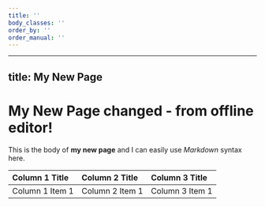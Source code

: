 ```yaml
---
title: ''
body_classes: ''
order_by: ''
order_manual: ''
---
```


 ---
 title: My New Page
 ---
 # My New Page changed - from offline editor!

 This is the body of **my new page** and I can easily use _Markdown_ syntax here.
 
|  Column 1 Title  |  Column 2 Title  |  Column 3 Title  |
|  :-----          |  :-----          |  :-----          |
|  Column 1 Item 1 |  Column 2 Item 1 |  Column 3 Item 1 |



